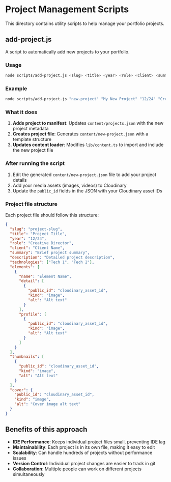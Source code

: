 # Project Management Scripts

This directory contains utility scripts to help manage your portfolio projects.

## add-project.js

A script to automatically add new projects to your portfolio.

### Usage

```bash
node scripts/add-project.js <slug> <title> <year> <role> <client> <summary>
```

### Example

```bash
node scripts/add-project.js "new-project" "My New Project" "12/24" "Creative Director" "Client Name" "An amazing new project"
```

### What it does

1. **Adds project to manifest**: Updates `content/projects.json` with the new project metadata
2. **Creates project file**: Generates `content/new-project.json` with a template structure
3. **Updates content loader**: Modifies `lib/content.ts` to import and include the new project file

### After running the script

1. Edit the generated `content/new-project.json` file to add your project details
2. Add your media assets (images, videos) to Cloudinary
3. Update the `public_id` fields in the JSON with your Cloudinary asset IDs

### Project file structure

Each project file should follow this structure:

```json
{
  "slug": "project-slug",
  "title": "Project Title",
  "year": "12/24",
  "role": "Creative Director",
  "client": "Client Name",
  "summary": "Brief project summary",
  "description": "Detailed project description",
  "technologies": ["Tech 1", "Tech 2"],
  "elements": [
    {
      "name": "Element Name",
      "detail": [
        {
          "public_id": "cloudinary_asset_id",
          "kind": "image",
          "alt": "Alt text"
        }
      ],
      "profile": [
        {
          "public_id": "cloudinary_asset_id",
          "kind": "image",
          "alt": "Alt text"
        }
      ]
    }
  ],
  "thumbnails": [
    {
      "public_id": "cloudinary_asset_id",
      "kind": "image",
      "alt": "Alt text"
    }
  ],
  "cover": {
    "public_id": "cloudinary_asset_id",
    "kind": "image",
    "alt": "Cover image alt text"
  }
}
```

## Benefits of this approach

- **IDE Performance**: Keeps individual project files small, preventing IDE lag
- **Maintainability**: Each project is in its own file, making it easy to edit
- **Scalability**: Can handle hundreds of projects without performance issues
- **Version Control**: Individual project changes are easier to track in git
- **Collaboration**: Multiple people can work on different projects simultaneously
